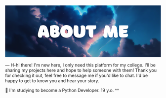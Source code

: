 ![# ABOUT ME](https://github.com/kocmoc00/kocmoc00/blob/main/about%20me.png?raw=true)

— H-hi there! I'm new here, I only need this platform for my college.
I'll be sharing my projects here and hope to help someone with them!
Thank you for checking it out, feel free to message me if you'd like to chat.
I'd be happy to get to know you and hear your story.

💖 I'm studying to become a Python Developer. 19 y.o. ^^
